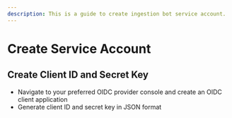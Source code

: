 ```yaml
---
description: This is a guide to create ingestion bot service account.
---
```


# Create Service Account

## Create Client ID and Secret Key

* Navigate to your preferred OIDC provider console and create an OIDC client application
* Generate client ID and secret key in JSON format

